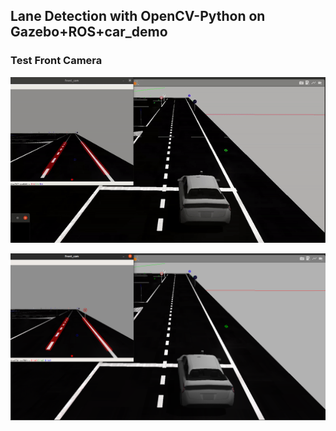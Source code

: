 ## Lane Detection with OpenCV-Python on Gazebo+ROS+car_demo

### Test Front Camera
![gif_1](https://github.com/azizcanhamas/lane-detection/blob/master/gif_img.gif)


![image_1](https://github.com/azizcanhamas/lane-detection/blob/master/test.png)
